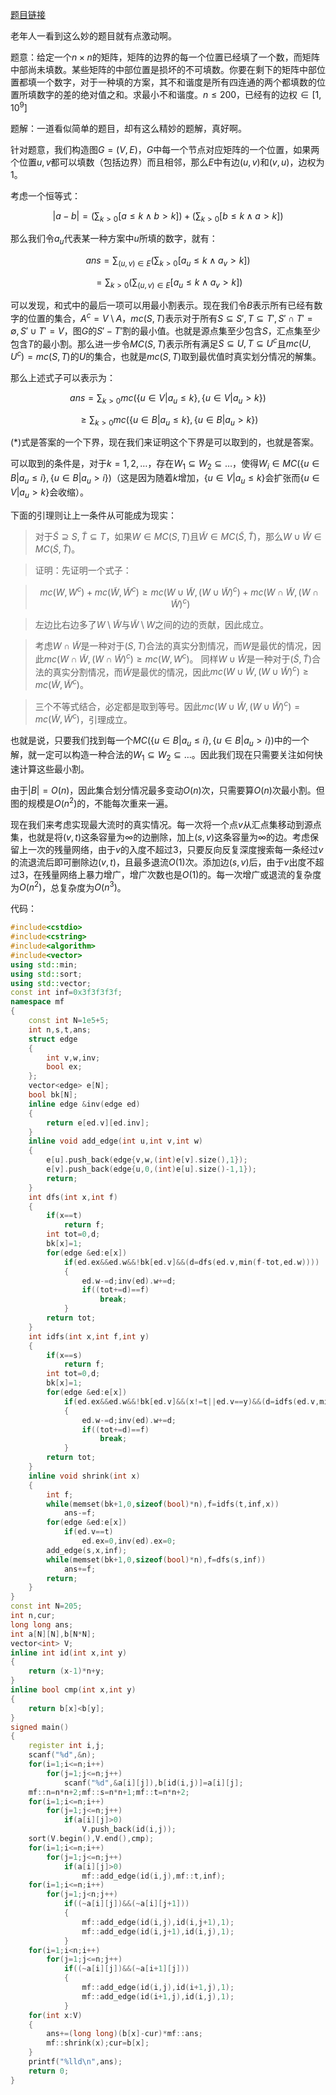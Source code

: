 [题目链接](https://codeforces.com/contest/1427/problem/G)

老年人一看到这么妙的题目就有点激动啊。

题意：给定一个$n\times n$的矩阵，矩阵的边界的每一个位置已经填了一个数，而矩阵中部尚未填数。某些矩阵的中部位置是损坏的不可填数。你要在剩下的矩阵中部位置都填一个数字，对于一种填的方案，其不和谐度是所有四连通的两个都填数的位置所填数字的差的绝对值之和。求最小不和谐度。$n\leq 200$，已经有的边权$\in[1,10^9]$

题解：一道看似简单的题目，却有这么精妙的题解，真好啊。

针对题意，我们构造图$G=(V,E)$，$G$中每一个节点对应矩阵的一个位置，如果两个位置$u,v$都可以填数（包括边界）而且相邻，那么$E$中有边$(u,v)$和$(v,u)$，边权为$1$。

考虑一个恒等式：

$$|a-b|=\bigg(\sum_{k>0}[a\leq k\land b>k]\bigg)+\bigg(\sum_{k>0}[b\leq k\land a>k]\bigg)$$

那么我们令$a_u$代表某一种方案中$u$所填的数字，就有：

$$ans=\sum_{(u,v)\in E}\bigg(\sum_{k>0}[a_u\leq k\land a_v>k]\bigg)$$

$$=\sum_{k>0}\bigg(\sum_{(u,v)\in E}[a_u\leq k\land a_v>k]\bigg)$$

可以发现，和式中的最后一项可以用最小割表示。现在我们令$B$表示所有已经有数字的位置的集合，$A^c=V\setminus A$，$mc(S,T)$表示对于所有$S\subseteq S',T\subseteq T',S'\cap T'=\emptyset,S'\cup T'=V$，图$G$的$S'-T'$割的最小值。也就是源点集至少包含$S$，汇点集至少包含$T$的最小割。那么进一步令$MC(S,T)$表示所有满足$S\subseteq U,T\subseteq U^c$且$mc(U,U^c)=mc(S,T)$的$U$的集合，也就是$mc(S,T)$取到最优值时真实划分情况的解集。

那么上述式子可以表示为：

$$ans=\sum_{k>0}mc(\{u\in V|a_u\leq k\},\{u\in V|a_u>k\})$$

$$\geq \sum_{k>0}mc(\{u\in B|a_u\leq k\},\{u\in B|a_u>k\})\tag{*}$$

$(*)$式是答案的一个下界，现在我们来证明这个下界是可以取到的，也就是答案。

可以取到的条件是，对于$k=1,2,\dots$，存在$W_1\subseteq W_2\subseteq \dots$，使得$W_i\in MC(\{u\in B|a_u\leq i\},\{u\in B|a_u>i\})$（这是因为随着$k$增加，$\{u\in V|a_u\leq k\}$会扩张而$\{u\in V|a_u>k\}$会收缩）。

下面的引理则让上一条件从可能成为现实：

>对于$\tilde S\supseteq S,\tilde T\subseteq T$，如果$W\in MC(S,T)$且$\tilde W\in MC(\tilde S,\tilde T)$，那么$W\cup \tilde W\in MC(\tilde S,\tilde T)$。

>证明：先证明一个式子：

>$$mc(W,W^c)+mc(\tilde W,\tilde W^c)\geq mc(W\cup \tilde W,(W\cup\tilde W)^c)+mc(W\cap \tilde W,(W\cap\tilde W)^c)$$

>左边比右边多了$W\setminus\tilde W$与$\tilde W\setminus W$之间的边的贡献，因此成立。

>考虑$W\cap \tilde W$是一种对于$(S,T)$合法的真实分割情况，而$W$是最优的情况，因此$mc(W\cap \tilde W,(W\cap\tilde W)^c)\geq mc(W,W^c)$。
>同样$W\cup \tilde W$是一种对于$(\tilde S,\tilde T)$合法的真实分割情况，而$\tilde W$是最优的情况，因此$mc(W\cup \tilde W,(W\cup\tilde W)^c)\geq mc(\tilde W,\tilde W^c)$。

>三个不等式结合，必定都是取到等号。因此$mc(W\cup \tilde W,(W\cup\tilde W)^c)=mc(\tilde W,\tilde W^c)$，引理成立。

也就是说，只要我们找到每一个$MC(\{u\in B|a_u\leq i\},\{u\in B|a_u>i\})$中的一个解，就一定可以构造一种合法的$W_1\subseteq W_2\subseteq \dots$。因此我们现在只需要关注如何快速计算这些最小割。

由于$|B|=O(n)$，因此集合划分情况最多变动$O(n)$次，只需要算$O(n)$次最小割。但图的规模是$O(n^2)$的，不能每次重来一遍。

现在我们来考虑实现最大流时的真实情况。每一次将一个点$v$从汇点集移动到源点集，也就是将$(v,t)$这条容量为$\infty$的边删除，加上$(s,v)$这条容量为$\infty$的边。考虑保留上一次的残量网络，由于$v$的入度不超过$3$，只要反向反复深度搜索每一条经过$v$的流退流后即可删除边$(v,t)$，且最多退流$O(1)$次。添加边$(s,v)$后，由于$v$出度不超过$3$，在残量网络上暴力增广，增广次数也是$O(1)$的。每一次增广或退流的复杂度为$O(n^2)$，总复杂度为$O(n^3)$。

代码：
```cpp
#include<cstdio>
#include<cstring>
#include<algorithm>
#include<vector>
using std::min;
using std::sort;
using std::vector;
const int inf=0x3f3f3f3f;
namespace mf
{
	const int N=1e5+5;
	int n,s,t,ans;
	struct edge
	{
		int v,w,inv;
		bool ex;
	};
	vector<edge> e[N];
	bool bk[N];
	inline edge &inv(edge ed)
	{
		return e[ed.v][ed.inv];
	}
	inline void add_edge(int u,int v,int w)
	{
		e[u].push_back(edge{v,w,(int)e[v].size(),1});
		e[v].push_back(edge{u,0,(int)e[u].size()-1,1});
		return;
	}
	int dfs(int x,int f)
	{
		if(x==t)
			return f;
		int tot=0,d;
		bk[x]=1;
		for(edge &ed:e[x])
			if(ed.ex&&ed.w&&!bk[ed.v]&&(d=dfs(ed.v,min(f-tot,ed.w))))
			{
				ed.w-=d;inv(ed).w+=d;
				if((tot+=d)==f)
					break;
			}
		return tot;
	}
	int idfs(int x,int f,int y)
	{
		if(x==s)
			return f;
		int tot=0,d;
		bk[x]=1;
		for(edge &ed:e[x])
			if(ed.ex&&ed.w&&!bk[ed.v]&&(x!=t||ed.v==y)&&(d=idfs(ed.v,min(f-tot,ed.w),y)))
			{
				ed.w-=d;inv(ed).w+=d;
				if((tot+=d)==f)
					break;
			}
		return tot;
	}
	inline void shrink(int x)
	{
		int f;
		while(memset(bk+1,0,sizeof(bool)*n),f=idfs(t,inf,x))
			ans-=f;
		for(edge &ed:e[x])
			if(ed.v==t)
				ed.ex=0,inv(ed).ex=0;
		add_edge(s,x,inf);
		while(memset(bk+1,0,sizeof(bool)*n),f=dfs(s,inf))
			ans+=f;
		return;
	}
}
const int N=205;
int n,cur;
long long ans;
int a[N][N],b[N*N];
vector<int> V;
inline int id(int x,int y)
{
	return (x-1)*n+y;
}
inline bool cmp(int x,int y)
{
	return b[x]<b[y];
}
signed main()
{
	register int i,j;
	scanf("%d",&n);
	for(i=1;i<=n;i++)
		for(j=1;j<=n;j++)
			scanf("%d",&a[i][j]),b[id(i,j)]=a[i][j];
	mf::n=n*n+2;mf::s=n*n+1;mf::t=n*n+2;
	for(i=1;i<=n;i++)
		for(j=1;j<=n;j++)
			if(a[i][j]>0)
				V.push_back(id(i,j));
	sort(V.begin(),V.end(),cmp);
	for(i=1;i<=n;i++)
		for(j=1;j<=n;j++)
			if(a[i][j]>0)
				mf::add_edge(id(i,j),mf::t,inf);
	for(i=1;i<=n;i++)
		for(j=1;j<n;j++)
			if((~a[i][j])&&(~a[i][j+1]))
			{
				mf::add_edge(id(i,j),id(i,j+1),1);
				mf::add_edge(id(i,j+1),id(i,j),1);
			}
	for(i=1;i<n;i++)
		for(j=1;j<=n;j++)
			if((~a[i][j])&&(~a[i+1][j]))
			{
				mf::add_edge(id(i,j),id(i+1,j),1);
				mf::add_edge(id(i+1,j),id(i,j),1);
			}
	for(int x:V)
	{
		ans+=(long long)(b[x]-cur)*mf::ans;
		mf::shrink(x);cur=b[x];
	}
	printf("%lld\n",ans);
	return 0;
}
```